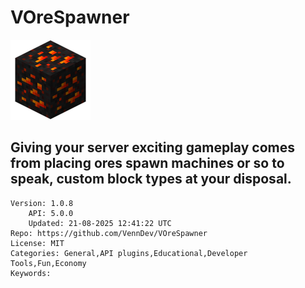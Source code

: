 # VOreSpawner
<img src="https://raw.githubusercontent.com/VennDev/VOreSpawner/f94b07095751a9509c76316460b86f460202b6a1/icon.png" width="128" height="128" />

## Giving your server exciting gameplay comes from placing ores spawn machines or so to speak, custom block types at your disposal.
```properties
Version: 1.0.8
    API: 5.0.0
    Updated: 21-08-2025 12:41:22 UTC
Repo: https://github.com/VennDev/VOreSpawner
License: MIT
Categories: General,API plugins,Educational,Developer Tools,Fun,Economy
Keywords: 
```